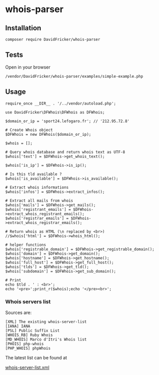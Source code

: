 # whois-parser

## Installation
```
composer require DavidFricker/whois-parser
```

## Tests
Open in your browser
```
/vendor/DavidFricker/whois-parser/examples/simple-example.php
```

## Usage

```
require_once __DIR__ . '/../vendor/autoload.php';

use DavidFricker\DFWhois\DFWhois as DFWhois;

$domain_or_ip = 'sport24.lefogaro.fr'; // '212.95.72.8'

# Create Whois object
$DFWhois = new DFWhois($domain_or_ip);

$whois = [];

# Query whois database and return whois text as UTF-8
$whois['text'] = $DFWhois->get_whois_text();

$whois['is_ip'] = $DFWhois->is_ip();

# Is this tld available ?
$whois['is_available'] = $DFWhois->is_available();

# Extract whois informations
$whois['infos'] = $DFWhois->extract_infos();

# Extract all mails from whois
$whois['mails'] = $DFWhois->get_mails();
$whois['registrant_emails'] = $DFWhois->extract_whois_registrant_emails();
$whois['registrar_emails'] = $DFWhois->extract_whois_registrar_emails();

# Return whois as HTML (\n replaced by <br>)
//$whois['html'] = $DFWhois->whois_html();

# helper functions
$whois['registrable_domain'] = $DFWhois->get_registrable_domain();
$whois['domain'] = $DFWhois->get_domain();
$whois['hostname'] = $DFWhois->get_hostname();
$whois['full_host'] = $DFWhois->get_full_host();
$whois['tlds'] = $DFWhois->get_tld();
$whois['subdomain'] = $DFWhois->get_sub_domain();

# Print
echo $tld . ' : <br>';
echo '<pre>';print_r($whois);echo '</pre><br>';
```

### Whois servers list

Sources are:
```
[XML] The existing whois-server-list
[IANA] IANA
[PSL] Public Suffix List
[WHOIS_RB] Ruby Whois
[MD_WHOIS] Marco d'Itri's Whois list
[PHOIS] php-whois
[PHP_WHOIS] phpWhois
```

The latest list can be found at 

[whois-server-list.xml](http://whois-server-list.github.io/whois-server-list/2/whois-server-list.xml)
